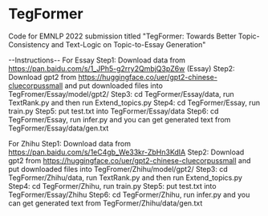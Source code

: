 # TegFormer
Code for EMNLP 2022 submission titled "TegFormer: Towards Better Topic-Consistency and Text-Logic on Topic-to-Essay Generation"

--Instructions--
For Essay 
Step1: Download data from https://pan.baidu.com/s/1_JPh5-g2rry2QmbjQ3pZ6w (Essay)
Step2: Download gpt2 from https://huggingface.co/uer/gpt2-chinese-cluecorpussmall and put downloaded files into TegFromer/Essay/model/gpt2/ 
Step3: cd TegFormer/Essay/data,   run TextRank.py and  then run Extend_topics.py
Step4: cd TegFormer/Essay, run train.py
Step5: put test.txt  into TegFormer/Essay/data 
Step6: cd TegFormer/Essay, run infer.py  and you can get generated text from TegFormer/Essay/data/gen.txt


For Zhihu
Step1: Download data from https://pan.baidu.com/s/1eC4gb_We33kr-ZbHn3KdIA 
Step2: Download gpt2 from https://huggingface.co/uer/gpt2-chinese-cluecorpussmall and put downloaded files into TegFromer/Zhihu/model/gpt2/
Step3: cd TegFormer/Zhihu/data,   run TextRank.py and  then run Extend_topics.py
Step4: cd TegFormer/Zhihu, run train.py
Step5: put test.txt  into TegFormer/Essay/Zhihu
Step6: cd TegFormer/Zhihu, run infer.py  and you can get generated text from TegFormer/Zhihu/data/gen.txt

